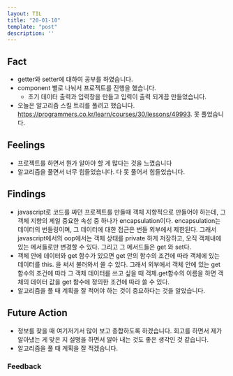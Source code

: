 ```yaml
---
layout: TIL
title: "20-01-10"
template: "post"
description: ''
---
```



## Fact  

- getter와 setter에 대하여 공부를 하였습니다.
- component 별로 나눠서 프로젝트를 진행을 했습니다.
  - 초기 데이터 출력과 입력창을 만들고 입력이 출력 되게끔 만들었습니다.
- 오늘은 알고리즘 스킬 트리를 풀려고 했습니다. <https://programmers.co.kr/learn/courses/30/lessons/49993>. 못 풀었습니다.

## Feelings  

- 프로젝트를 하면서 뭔가 알아야 할 게 많다는 것을 느꼈습니다
- 알고리즘을 풀면서 너무 힘들었습니다. 다 못 풀어서 힘들었습니다.

## Findings  

- javascript로 코드를 짜던 프로젝트를 만들때 객체 지향적으로 만들어야 하는데, 그 객체 지향의 제일 중요한 속성 중 하나가 encapsulation이다. encapsulation는 데이터의 번들링이며, 그 데이터에 대한 접근은 번들 외부에서 제한된다. 그래서 javascript에서의 oop에서는 객체 상태를 private 하게 저장하고, 오직 객체내에 있는 메서들로만 변경할 수 있다. 그리고  그 메서드들은 get 와 set다.
- 객체 안에 데이터와 get 함수가 있으면 get 안의 함수의 조건에 따라 객체에 있는 데이터를 this. 을 써서 불러와서 쓸 수 있다. 그래서 외부에서 객체 안에 있는 get 함수의 조건에 따라 그 객체 데이터를 쓰고 싶을 때 객체.get함수의 이름을 하면 객체의 데이터 값을 get 함수에 정의한 조건에 따라 쓸 수 있다.
- 알고리즘을 풀 때 계획을 잘 적어야 하는 것이 중요하다는 것을 알았습니다.

## Future Action  

- 정보를 찾을 때 여기저기서 많이 보고 종합하도록 하겠습니다. 회고를 하면서 제가 알아냈는 게 맞은 지 설명을 하면서 알아 내는 것도 좋은 생각인 것 같습니다.
- 알고리즘을 풀 때 계획을 잘 적겠습니다.

### Feedback  
